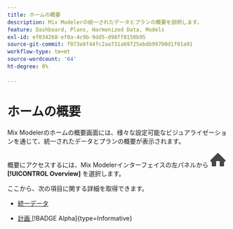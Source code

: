 ```yaml
---
title: ホームの概要
description: Mix Modelerの統一されたデータとプランの概要を説明します。
feature: Dashboard, Plans, Harmonized Data, Models
exl-id: ef034268-ef0a-4c9b-9dd5-d98ff8150b95
source-git-commit: f073e8f44fc2aa731a69725ebdb99700d1f91a91
workflow-type: tm+mt
source-wordcount: '64'
ht-degree: 0%

---
```


# ホームの概要


Mix Modelerのホームの概要画面には、様々な設定可能なビジュアライゼーションを通じて、統一されたデータとプランの概要が表示されます。

概要にアクセスするには、Mix Modelerインターフェイスの左パネルから ![Home](/help/assets/icons/Home.svg) **[!UICONTROL Overview]** を選択します。

ここから、次の項目に関する詳細を取得できます。

* [統一データ](harmonized-data.md)

* [ 計画 ](plans.md) [!BADGE Alpha]{type=Informative}
